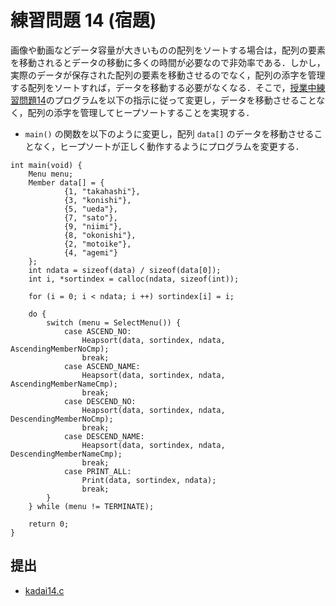 # 練習問題 14 (宿題)

画像や動画などデータ容量が大きいものの配列をソートする場合は，配列の要素を移動されるとデータの移動に多くの時間が必要なので非効率である．しかし，実際のデータが保存された配列の要素を移動させるのでなく，配列の添字を管理する配列をソートすれば，データを移動する必要がなくなる．そこで，[授業中練習問題14](../prob14)のプログラムを以下の指示に従って変更し，データを移動させることなく，配列の添字を管理してヒープソートすることを実現する．

- `main()` の関数を以下のように変更し，配列 `data[]` のデータを移動させることなく，ヒープソートが正しく動作するようにプログラムを変更する．

```
int main(void) {
    Menu menu;
    Member data[] = {
            {1, "takahashi"},
            {3, "konishi"},
            {5, "ueda"},
            {7, "sato"},
            {9, "niimi"},
            {8, "okonishi"},
            {2, "motoike"},
            {4, "agemi"}
    };
    int ndata = sizeof(data) / sizeof(data[0]);
    int i, *sortindex = calloc(ndata, sizeof(int));

    for (i = 0; i < ndata; i ++) sortindex[i] = i;

    do {
        switch (menu = SelectMenu()) {
            case ASCEND_NO:
                Heapsort(data, sortindex, ndata, AscendingMemberNoCmp);
                break;
            case ASCEND_NAME:
                Heapsort(data, sortindex, ndata, AscendingMemberNameCmp);
                break;
            case DESCEND_NO:
                Heapsort(data, sortindex, ndata, DescendingMemberNoCmp);
                break;
            case DESCEND_NAME:
                Heapsort(data, sortindex, ndata, DescendingMemberNameCmp);
                break;
            case PRINT_ALL:
                Print(data, sortindex, ndata);
                break;
        }
    } while (menu != TERMINATE);

    return 0;
}
```

## 提出

- [kadai14.c](./kadai14.c)